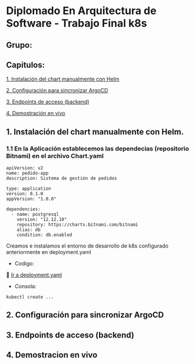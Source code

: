 # Diplomado En Arquitectura de Software - Trabajo Final k8s

## Grupo:


## Capitulos:
[1. Instalación del chart manualmente con Helm](#user-content-1-instalación-del-chart-manualmente-con-helm)

[2. Configuración para sincronizar ArgoCD](#user-content-2-configuración-para-sincronizar-argocd)

[3. Endpoints de acceso (backend)](#user-content-3-endpoints-de-acceso-backend)

[4. Demostración en vivo](#user-content-4-demostracion-en-vivo)







## 1. Instalación del chart manualmente con Helm.

### 1.1 En la Aplicación establecemos las dependecias (repositorio Bitnami) en el archivo Chart.yaml

```
apiVersion: v2
name: pedido-app
description: Sistema de gestión de pedidos

type: application
version: 0.1.0
appVersion: "1.0.0"

dependencies:
  - name: postgresql
    version: "12.12.10"
    repository: https://charts.bitnami.com/bitnami
    alias: db
    condition: db.enabled
```

Creamos e instalamos el entorno de desarrollo de k8s configurado anteriormente en deployment.yaml

* Codigo:
  
 :link: [Ir a deployment.yaml](charts/pedido-app/templates/deployment.yaml)


* Consola:

```
kubectl create ...
```

##  2. Configuración para sincronizar ArgoCD


##  3. Endpoints de acceso (backend)

##  4. Demostracion en vivo
